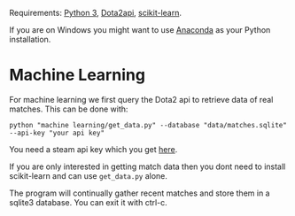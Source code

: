 Requirements:
[Python 3](https://www.python.org/downloads/), [Dota2api](https://dota2api.readthedocs.io/en/latest/installation.html), [scikit-learn](http://scikit-learn.org/stable/install.html).

If you are on Windows you might want to use [Anaconda](https://www.continuum.io/downloads) as your Python installation.

# Machine Learning
For machine learning we first query the Dota2 api to retrieve data of real matches. This can be done with:

```python "machine learning/get_data.py" --database "data/matches.sqlite" --api-key "your api key"```

You need a steam api key which you get [here](https://steamcommunity.com/dev/apikey).

If you are only interested in getting match data then you dont need to install scikit-learn and can use `get_data.py` alone.

The program will continually gather recent matches and store them in a sqlite3 database. You can exit it with ctrl-c.
